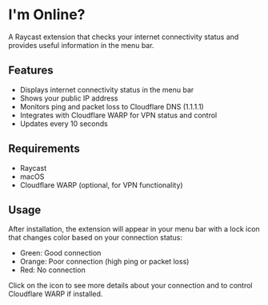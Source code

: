 # I'm Online?

A Raycast extension that checks your internet connectivity status and provides useful information in the menu bar.

## Features

- Displays internet connectivity status in the menu bar
- Shows your public IP address
- Monitors ping and packet loss to Cloudflare DNS (1.1.1.1)
- Integrates with Cloudflare WARP for VPN status and control
- Updates every 10 seconds

## Requirements

- Raycast
- macOS
- Cloudflare WARP (optional, for VPN functionality)

## Usage

After installation, the extension will appear in your menu bar with a lock icon that changes color based on your connection status:

- Green: Good connection
- Orange: Poor connection (high ping or packet loss)
- Red: No connection

Click on the icon to see more details about your connection and to control Cloudflare WARP if installed.
